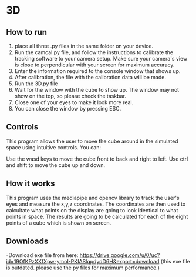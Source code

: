 # 3D

## How to run
1. place all three .py files in the same folder on your device.
2. Run the camcal.py file, and follow the instructions to calibrate the tracking software to your camera setup. Make sure your camera's view is close to perpendicular with your screen for maximum accuracy.
3. Enter the information required to the console window that shows up.
4. After calibration, the file with the calibration data will be made.
5. Run the 3D.py file
6. Wait for the window with the cube to show up. The window may not show on the  top, so please check the taskbar.
7. Close one of your eyes to make it look more real.
8. You can close the window by pressing ESC.

## Controls
This program allows the user to move the cube around in the simulated space using intuitive controls. You can:

Use the wasd keys to move the cube front to back and right to left.
Use ctrl and shift to move the cube up and down.

## How it works
This program uses the mediapipe and opencv library to track the user's eyes and measure the x,y,z coordinates. The coordinates are then used to calcultate what points on the display are going to look identical to what points in space. The results are going to be calculated for each of the eight points of a cube which is shown on screen.

## Downloads
-Download exe file from here: https://drive.google.com/u/0/uc?id=19OfKPzXXfXpw-ymoI-PKIASlqpdydD6H&export=download
(this exe file is outdated. please use the py files for maximum performance.)
